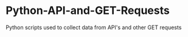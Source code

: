 # Python-API-and-GET-Requests
Python scripts used to collect data from API's and other GET requests
